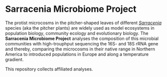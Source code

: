 # Sarracenia Microbiome Project

The protist microcosms in the pitcher-shaped leaves of different [*Sarracenia*](https://en.wikipedia.org/wiki/Sarracenia) species (aka the pitcher plants) are widely used as model ecosystems in population biology, community ecology and evolutionary biology.
The **Sarracenia Microbiome Project** analyses the composition of this microbial communities with high-trouphput sequencing  the 16S- and 18S rRNA gene and thereby, comparing the microcosms in their native range in Northern America to introduced populations in Europe and along a temperature gradient.

This repository collects affiliated analyses.
